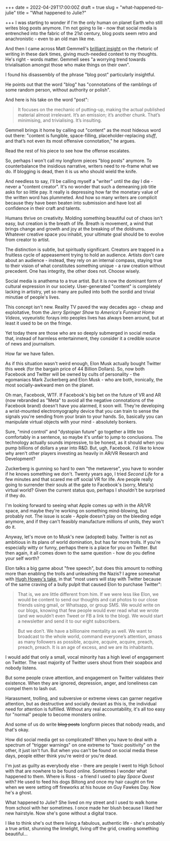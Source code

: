 +++
date = 2022-04-29T17:00:00Z
draft = true
slug = "what-happened-to-julie"
title = "What happened to Julie?"

+++
I was starting to wonder if I'm the only human on planet Earth who still writes blog posts anymore. I'm not going to lie - now that social media is entrenched into the fabric of the 21st century, blog posts seem retro and anachronistic - even to an old man like me.

And then I came across Matt Gemmell's [brilliant insight](https://mattgemmell.com/content-creation/) on the rhetoric of writing in these dark times, giving much-needed context to my thoughts. He's right - words matter. Gemmell sees "a worrying trend towards trivialisation amongst those who make things on their own".

I found his disassembly of the phrase "blog post" particularly insightful.

He points out that the word "blog" has "connotations of the ramblings of some random person, without authority or polish".

And here is his take on the word "post":

> It focuses on the mechanic of putting-up, making the actual published material almost irrelevant. It’s an emission; it’s another chunk. That’s minimising, and trivialising. It’s insulting.

Gemmell brings it home by calling out "content" as the most hideous word out there: "content is fungible, space-filling, placeholder-replacing _stuff_, and that’s not even its most offensive connotation," he argues.

Read the rest of his piece to see how the offense escalates.

So, perhaps I won't call my longform pieces "blog posts" anymore. To counterbalance the insidious narrative, writers need to re-frame what we do. If blogging is dead, then it is us who should wield the knife.

And needless to say, I'll be calling myself a "writer" until the day I die - never a "content creator". It's no wonder that such a demeaning job title asks for so little pay. It really is depressing how far the monetary value of the written word has plummeted. And how so many writers are complicit because they have been beaten into submission and have lost all confidence in their craft and talents.

<!--more-->

Humans thrive on creativity. Molding something beautiful out of chaos isn't easy, but creation is the breath of life. Breath is movement, a wind that brings change and growth and joy at the breaking of the doldrums. Whatever creative space you inhabit, your ultimate goal should be to evolve from creator to artist.

The distinction is subtle, but spiritually significant. Creators are trapped in a fruitless cycle of appeasement trying to hold an audience. Artists don't care about an audience - instead, they rely on an internal compass, staying true to their vision of what constitutes something unique - a raw creation without precedent. One has integrity, the other does not. Choose wisely.

Social media is anathema to a true artist. But it is now the dominant form of cultural expression in our society. User-generated "content" is completely lacking in artistry, yet so many are pulled into both the sordid and trivial minutiae of people's lives.

This concept isn't new. Reality TV paved the way decades ago - cheap and exploitative, from the _Jerry Springer Show_ to _America's Funniest Home Videos_, voyeuristic forays into peoples lives has always been around, but at least it used to be on the fringe.

Yet today there are those who are so deeply submerged in social media that, instead of harmless entertainment, they consider it a credible source of news and journalism.

How far we have fallen.

As if this situation wasn't weird enough, Elon Musk actually bought Twitter this week (for the bargain price of 44 Billion Dollars). So, now both Facebook and Twitter will be owned by cults of personality - the egomaniacs Mark Zuckerberg and Elon Musk - who are both, ironically, the most socially-awkward men on the planet.

Oh man, Facebook, WTF. If Facebook's big bet on the future of VR and AR (now rebranded as "Meta" to avoid all the negative connotations of the Facebook brand) doesn't have you alarmed, it soon will. They're developing a wrist-mounted electromyography device that you can train to sense the signals you're sending from your brain to your hands. So, basically you can manipulate virtual objects with your mind - absolutely bonkers.

Sure, "mind control" and "dystopian future" go together a little too comfortably in a sentence, so maybe it's unfair to jump to conclusions. The technology actually sounds impressive, to be honest, as it should when you pump billions of dollars a year into R&D. But, ugh, Facebook. I'd like to know why aren't other players investing as heavily in AR/VR Research and Development?

Zuckerberg is gunning so hard to own "the metaverse", you have to wonder if he knows something we don't. Twenty years ago, I tried _Second Life_ for a few minutes and that scared me off social VR for life. Are people really going to surrender their souls at the gate to Facebook's (sorry, Meta's) virtual world? Given the current status quo, perhaps I shouldn't be surprised if they do.

I'm looking forward to seeing what Apple comes up with in the AR/VR space, and maybe they're working on something mind-blowing, but probably not. The issue is scale - Apple doesn't play on the bleeding edge anymore, and if they can't feasibly manufacture millions of units, they won't do it.

Anyway, let's move on to Musk's new (adopted) baby. Twitter is not as ambitious in its plans of world domination, but has far more trolls. If you're especially witty or funny, perhaps there is a place for you on Twitter. But then again, it all comes down to the same question - how do you define your self worth?

Elon talks a big game about "free speech", but does this amount to nothing more than enabling the trolls and unleashing the Nazis? I agree somewhat with [Hugh Howey's take](https://hughhowey.com/the-age-of-excess/), in that "most users will stay with Twitter because of the same craving of a bully pulpit that caused Elon to purchase Twitter":

> That is, we are little different from him. If we were less like Elon, we would be content to send our thoughts and cat photos to our close friends using gmail, or Whatsapp, or group SMS. We would write on our blogs, knowing that few people would ever read what we wrote (and we wouldn’t even Tweet or FB a link to the blog). We would start a newsletter and send it to our eight subscribers.
>
> But we don’t. We have a billionaire mentality as well. We want to broadcast to the whole world, command everyone’s attention, amass as many followers as possible, acquire, acquire, acquire, preach, preach, preach. It is an age of excess, and we are its inhabitants.

I would add that only a small, vocal minority has a high level of engagement on Twitter. The vast majority of Twitter users shout from their soapbox and nobody listens.

But some people crave attention, and engagement on Twitter validates their existence. When they are ignored, depression, anger, and loneliness can compel them to lash out.

Harassment, trolling, and subversive or extreme views can garner negative attention, but as destructive and socially deviant as this is, the individual need for attention is fulfilled. Without any real accountability, it's all too easy for "normal" people to become monsters online.

And some of us do write ~~blog posts~~ longform pieces that nobody reads, and that's okay.

How did social media get so complicated? When you have to deal with a spectrum of "trigger warnings" on one extreme to "toxic positivity" on the other, it just isn't fun. But when you can't be found on social media these days, people either think you're weird or you're dead.

I'm just as guilty as everybody else - there are people I went to High School with that are nowhere to be found online. Sometimes I wonder what happened to them. Where is Ross - a friend I used to play _Space Quest_ with? He used to feed his dogs Biltong and once my hair caught on fire when we were setting off fireworks at his house on Guy Fawkes Day. Now he's a ghost.

What happened to Julie? She lived on my street and I used to walk home from school with her sometimes. I once made her blush because I liked her new hairstyle. Now she's gone without a digital trace.

I like to think she's out there living a fabulous, authentic life - she's probably a true artist, shunning the limelight, living off the grid, creating something beautiful...
